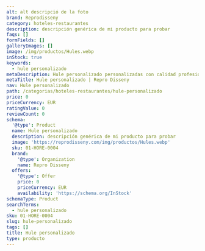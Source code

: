 ```yaml
---
alt: alt descripció de la foto
brand: Reprodisseny
category: hoteles-restaurantes
description: descripción genérica de mi producto para probar
faqs: []
formFields: []
galleryImages: []
image: /img/productos/Hules.webp
inStock: true
keywords:
  - hule personalizado
metaDescription: Hule personalizado personalizadas con calidad profesional en Cataluña.
metaTitle: Hule personalizado | Repro Disseny
nav: Hule personalizado
path: /categorias/hoteles-restaurantes/hule-personalizado
price: 0
priceCurrency: EUR
ratingValue: 0
reviewCount: 0
schema:
  '@type': Product
  name: Hule personalizado
  description: descripción genérica de mi producto para probar
  image: 'https://reprodisseny.com/img/productos/Hules.webp'
  sku: 01-HORE-0004
  brand:
    '@type': Organization
    name: Repro Disseny
  offers:
    '@type': Offer
    price: 0
    priceCurrency: EUR
    availability: 'https://schema.org/InStock'
schemaType: Product
searchTerms:
  - hule personalizado
sku: 01-HORE-0004
slug: hule-personalizado
tags: []
title: Hule personalizado
type: producto
---
```


